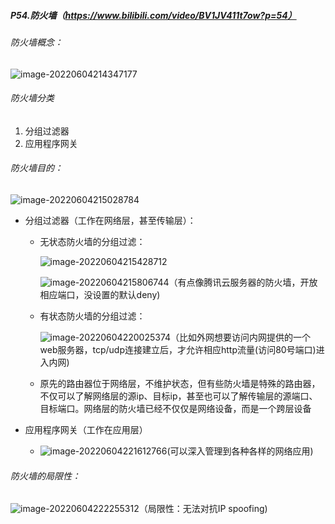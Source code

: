 ##### P54.防火墙（https://www.bilibili.com/video/BV1JV411t7ow?p=54）

###### 防火墙概念：

![image-20220604214347177](C:\Users\呵\AppData\Roaming\Typora\typora-user-images\image-20220604214347177.png)

###### 防火墙分类

1. 分组过滤器
2. 应用程序网关

###### 防火墙目的：

![image-20220604215028784](C:\Users\呵\AppData\Roaming\Typora\typora-user-images\image-20220604215028784.png)

- 分组过滤器（工作在网络层，甚至传输层）：

  - 无状态防火墙的分组过滤：

    ![image-20220604215428712](C:\Users\呵\AppData\Roaming\Typora\typora-user-images\image-20220604215428712.png)

    ![image-20220604215806744](C:\Users\呵\AppData\Roaming\Typora\typora-user-images\image-20220604215806744.png)（有点像腾讯云服务器的防火墙，开放 相应端口，没设置的默认deny)

  - 有状态防火墙的分组过滤：

    ![image-20220604220025374](C:\Users\呵\AppData\Roaming\Typora\typora-user-images\image-20220604220025374.png)（比如外网想要访问内网提供的一个web服务器，tcp/udp连接建立后，才允许相应http流量(访问80号端口)进入内网)

  - 原先的路由器位于网络层，不维护状态，但有些防火墙是特殊的路由器，不仅可以了解网络层的源ip、目标ip，甚至也可以了解传输层的源端口、目标端口。网络层的防火墙已经不仅仅是网络设备，而是一个跨层设备

- 应用程序网关（工作在应用层）

  - ![image-20220604221612766](C:\Users\呵\AppData\Roaming\Typora\typora-user-images\image-20220604221612766.png)(可以深入管理到各种各样的网络应用)

###### 防火墙的局限性：

![image-20220604222255312](C:\Users\呵\AppData\Roaming\Typora\typora-user-images\image-20220604222255312.png)（局限性：无法对抗IP spoofing)

